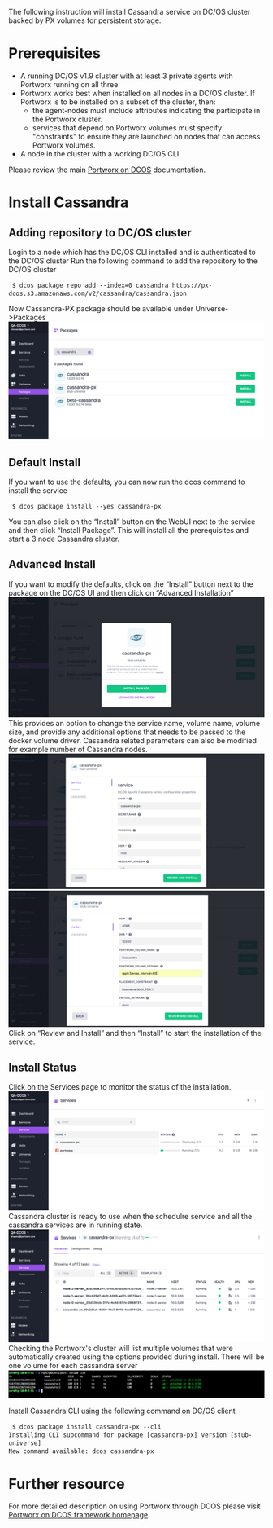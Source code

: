 
The following instruction will install Cassandra service on DC/OS cluster backed by PX volumes for persistent storage.


# Prerequisites

- A running DC/OS v1.9 cluster with at least 3 private agents with Portworx running on all three
- Portworx works best when installed on all nodes in a DC/OS cluster.  If Portworx is to be installed on a subset of the cluster, then:
  * the agent-nodes must include attributes indicating the participate in the Portworx cluster.
  * services that depend on Portworx volumes must specify "constraints" to ensure they are launched on nodes that can access Portworx volumes.
- A node in the cluster with a working DC/OS CLI.

Please review the main [Portworx on DCOS](https://docs.portworx.com/scheduler/mesosphere-dcos/) documentation.

# Install Cassandra
## Adding repository to DC/OS cluster
Login to a node which has the DC/OS CLI installed and is authenticated to the DC/OS cluster
Run the following command to add the repository to the DC/OS cluster
```
 $ dcos package repo add --index=0 cassandra https://px-dcos.s3.amazonaws.com/v2/cassandra/cassandra.json
```
Now Cassandra-PX package should be available under Universe->Packages
![Cassandra Package List](img/Cassandra-install-01.png)
## Default Install
If you want to use the defaults, you can now run the dcos command to install the service
```
 $ dcos package install --yes cassandra-px
```
You can also click on the  “Install” button on the WebUI next to the service and then click “Install Package”.
This will install all the prerequisites and start a 3 node Cassandra cluster.

## Advanced Install
If you want to modify the defaults, click on the “Install” button next to the package on the DC/OS UI and then click on
“Advanced Installation”
![Cassandra Install Options](img/Cassandra-install-02.png)
This provides an option to change the service name, volume name, volume size, and provide any additional options that needs to be passed to the docker volume driver.
Cassandra related parameters can also be modified for example number of Cassandra nodes.
![Cassandra Install Options](img/cassandra-install-03.png)
![Cassandra Portworx Options](img/Cassandra-install-04.png)
Click on “Review and Install” and then “Install” to start the installation of the service.
## Install Status
Click on the Services page to monitor the status of the installation.
![Cassandra Service Status](img/Cassandra-service-01.png)
Cassandra cluster is ready to use when the schedulre service and all the cassandra services are in running state.
![Cassandra Install Complete](img/Cassandra-service-02.png)
Checking the Portworx's cluster will list multiple volumes that were automatically created using the options provided during install.
There will be one volume for each cassandra server
![Cassandra Portworx Volume](img/Cassandra-volume-01.png)

Install Cassandra CLI using the following command on DC/OS client
```
 $ dcos package install cassandra-px --cli
Installing CLI subcommand for package [cassandra-px] version [stub-universe]
New command available: dcos cassandra-px
```
# Further resource

For more detailed description on using Portworx through DCOS please visit  [Portworx on DCOS framework homepage](https://docs.portworx.com/scheduler/mesosphere-dcos)

